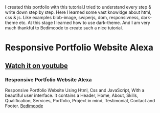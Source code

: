 I created this portfolio with this tutorial.I tried to understand every step & write down step by step. Here I learned some vast knowldge about html, css & js. Like examples blob-image, swiperjs, dom, responsivness, dark-theme etc. At this stage I learned how to use dark-theme. And I am very much thankful to Bedimcode to create such a nice tutorial.

# Responsive Portfolio Website Alexa
## [Watch it on youtube](https://youtu.be/27JtRAI3QO8)
### Responsive Portfolio Website Alexa
Responsive Portfolio Website Using Html, Css and JavaScript, With a beautiful user interface. It contains a Header, Home, About, Skills, Qualification, Services, Portfolio, Project in mind, Testimonial, Contact and Footer.
[Bedimcode](https://www.youtube.com/c/Bedimcode)

